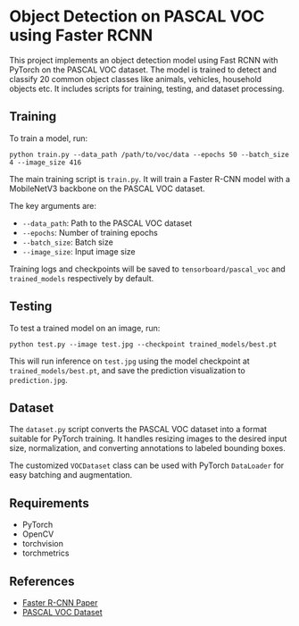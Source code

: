 # Object Detection on PASCAL VOC using Faster RCNN

This project implements an object detection model using Fast RCNN with PyTorch on the PASCAL VOC dataset. The model is trained to detect and classify 20 common object classes like animals, vehicles, household objects etc. It includes scripts for training, testing, and dataset processing.

## Training

To train a model, run:

```
python train.py --data_path /path/to/voc/data --epochs 50 --batch_size 4 --image_size 416
```

The main training script is `train.py`. It will train a Faster R-CNN model with a MobileNetV3 backbone on the PASCAL VOC dataset.

The key arguments are:

- `--data_path`: Path to the PASCAL VOC dataset 
- `--epochs`: Number of training epochs
- `--batch_size`: Batch size
- `--image_size`: Input image size 

Training logs and checkpoints will be saved to `tensorboard/pascal_voc` and `trained_models` respectively by default.

## Testing

To test a trained model on an image, run:

```
python test.py --image test.jpg --checkpoint trained_models/best.pt
```

This will run inference on `test.jpg` using the model checkpoint at `trained_models/best.pt`, and save the prediction visualization to `prediction.jpg`.

## Dataset

The `dataset.py` script converts the PASCAL VOC dataset into a format suitable for PyTorch training. It handles resizing images to the desired input size, normalization, and converting annotations to labeled bounding boxes.

The customized `VOCDataset` class can be used with PyTorch `DataLoader` for easy batching and augmentation.

## Requirements

- PyTorch
- OpenCV
- torchvision
- torchmetrics

## References

- [Faster R-CNN Paper](https://arxiv.org/abs/1506.01497)
- [PASCAL VOC Dataset](http://host.robots.ox.ac.uk/pascal/VOC/)
 
